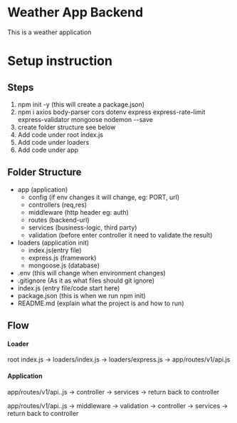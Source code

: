 # Weather App Backend
This is a weather application


# Setup instruction
## Steps
1. npm init -y (this will create a package.json)
2. npm i axios body-parser cors dotenv express express-rate-limit express-validator mongoose nodemon --save  
3.  create folder structure see below
4.  Add code under root index.js
5.  Add code under loaders
6.  Add code under app
## Folder Structure
- app (application)
  - config (if env changes it will change, eg: PORT, url)
  - controllers (req,res)
  - middleware (http header eg: auth)
  - routes (backend-url)
  - services (business-logic, third party)
  - validation (before enter controller it need to validate the result)
- loaders (application init)
  - index.js(entry file)
  - express.js (framework)
  - mongoose.js (database)
- .env (this will change when environment changes)
- .gitignore (As it as what files should git ignore)
- index.js (entry file/code start here)
- package.json (this is when we run npm init)
- README.md (explain what the project is and how to run)

## Flow
#### Loader
root index.js -> loaders/index.js -> loaders/express.js -> app/routes/v1/api.js

#### Application
app/routes/v1/api..js -> controller -> services -> return back to controller

app/routes/v1/api..js -> middleware -> validation -> controller -> services -> return back to controller